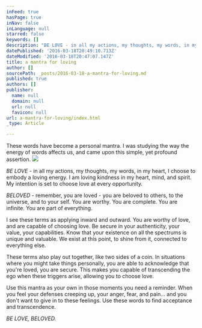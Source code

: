 ```yaml
---
inFeed: true
hasPage: true
inNav: false
inLanguage: null
starred: false
keywords: []
description: "BE LOVE - in all my actions, my thoughts, my words, in my heart, I choose to embody a loving energy. \_I am loving kindness in my heart, mind, and spirit. My intention is set to choose love at every opportunity."
datePublished: '2016-03-18T20:49:10.713Z'
dateModified: '2016-03-18T20:47:07.147Z'
title: a mantra for loving
author: []
sourcePath: _posts/2016-03-18-a-mantra-for-loving.md
published: true
authors: []
publisher:
  name: null
  domain: null
  url: null
  favicon: null
url: a-mantra-for-loving/index.html
_type: Article

---
```

These words have become a personal mantra. I was studying the way the energy of words affects us, and came upon this simple, yet profound assertion. ![](https://the-grid-user-content.s3-us-west-2.amazonaws.com/14f65914-654b-458f-97f6-590b2ca9a7ae.jpg)

_BE LOVE_ - in all my actions, my thoughts, my words, in my heart, I choose to embody a loving energy.  I am loving kindness in my heart, mind, and spirit. My intention is set to choose love at every opportunity.

_BELOVED_ - remember, you are loved - you are beloved to others, to the universe, and to your self. You are worthy. You are complete. You are infinite. You are part of everything. 

I see these terms as applying inward and outward. You are worthy of love, and are capable of choosing love. Be secure in your authenticity, your value, your capabilities. Know that your existence on all the spectrums is unique and valuable.  We exist at this point, to shine from it, connected to everything else. 

These terms also play out together, like two sides of a coin.  In situations where you might take things personally, you are able to acknowledge that you're loved, you are secure. This makes you capable of transcending the ego when these triggers arise, allowing you to choose love. 

Use this mantra as your own in those moments you need a reminder. When you feel your defenses creeping up, your anger, fear, and pain... and you don't want to give in to these feelings. Use these words to find acceptance and transcendence. 

_BE LOVE, BELOVED._